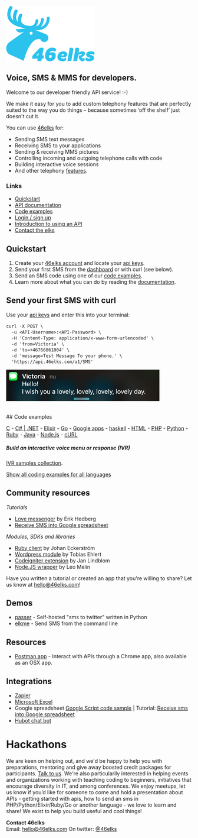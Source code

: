 ![46elks-logo](assets/logo-240x150.png)

## Voice, SMS & MMS for developers.

Welcome to our developer friendly API service! :-)

We make it easy for you to add custom telephony features that are perfectly suited to the way you do things – because sometimes ‘off the shelf’ just doesn't cut it.

You can use [46elks](https://www.46elks.com) for:

* Sending SMS text messages
* Receiving SMS to your applications
* Sending & receiving MMS pictures
* Controlling incoming and outgoing telephone calls with code
* Building interactive voice sessions
* And other telephony [features](https://www.46elks.com/features).


### Links

  * [Quickstart](#quickstart)
  * [API documentation](https://www.46elks.com/api-docs#introduction)
  * [Code examples](#code-examples)
  * [Login / sign up](https://dashboard.46elks.com/)
  * [Introduction to using an API](https://zapier.com/learn/apis/) 
  * [Contact the elks](46elks.com/help#contact)

## Quickstart

1. Create your [46elks account](https://www.46elks.com/create-account) and locate your [api keys](https://dashboard.46elks.com/).
2. Send your first SMS from the [dashboard](https://dashboard.46elks.com/) or with curl (see below).
3. Send an SMS code using one of our [code examples](https://github.com/46elks/46elks-getting-started/tree/master/code-examples).
4. Learn more about what you can do by reading the [documentation](https://46elks.com/docs).


## Send your first SMS with curl

Use your [api keys](https://dashboard.46elks.com) and enter this into your terminal:

```
curl -X POST \
  -u <API-Username>:<API-Password> \
  -H 'Content-Type: application/x-www-form-urlencoded' \
  -d 'from=Victoria' \
  -d 'to=+46766861004' \
  -d 'message=Test Message To your phone.' \
  'https://api.46elks.com/a1/SMS' 
``` 

![sms-on-mobile-phone](assets/sms-iphone-hello-416x85.png)


<br>
## Code examples

[C](code-examples/c) -
[C# | .NET](https://github.com/46elks/46elks-getting-started/tree/master/code-examples/c-sharp) -
[Elixir](https://github.com/46elks/46elks-getting-started/blob/master/code-examples/Elixir) -
[Go](https://github.com/46elks/46elks-getting-started/blob/master/code-examples/Go) -
[Google apps](https://github.com/46elks/46elks-getting-started/blob/master/code-examples/Google%20apps%20script) -
[haskell](https://github.com/46elks/46elks-getting-started/blob/master/code-examples/haskell) -
[HTML](https://github.com/46elks/46elks-getting-started/blob/master/code-examples/HTML) -
[PHP](https://github.com/46elks/46elks-getting-started/blob/master/code-examples/PHP) -
[Python](https://github.com/46elks/46elks-getting-started/blob/master/code-examples/Python) -
[Ruby](https://github.com/46elks/46elks-getting-started/blob/master/code-examples/Ruby) -
[Java]( https://github.com/46elks/46elks-getting-started/tree/master/code-examples/Java) -
[Node.js](https://github.com/46elks/46elks-getting-started/tree/master/code-examples/Node) -
[cURL](https://github.com/46elks/46elks-getting-started/tree/master/code-examples/cURL)

##### Build an interactive voice menu or response (IVR)

[IVR samples collection](https://github.com/46elks/46elks-getting-started/tree/master/code-examples/Voice%20-%20IVR%20-%20interactive%20voice%20menues).

[Show all coding examples for all languages](https://github.com/46elks/46elks-getting-started/tree/master/code-examples)

## Community resources
*Tutorials*

* [Love messenger](https://github.com/gish/love-messenger) by Erik Hedberg
* [Receive SMS into Google spreadsheet](https://medium.com/@46elks/receive-sms-into-google-spreadsheet-435b51393493#.9ku01h462)

*Modules, SDKs and libraries*

* [Ruby client](https://github.com/jage/elk) by Johan Eckerström
* [Wordpress module](https://github.com/tobiasehlert/WP-SMS-46elks) by Tobias Ehlert
* [Codeigniter extension](https://github.com/nyfagel/codeigniter-46elks) by Jan Lindblom
* [Node.JS wrapper](https://github.com/leomelin/fortysix-elks) by Leo Melin

Have you written a tutorial or created an app that you're willing to share?
Let us know at hello@46elks.com!

## Demos
* [passer](https://github.com/46elks/passer) - Self-hosted "sms to twitter" written in Python
* [elkme](https://github.com/46elks/elkme) - Send SMS from the command line

## Resources
* [Postman app](https://www.getpostman.com/) - Interact with APIs through a Chrome app, also available as an OSX app.
  
## Integrations
  * [Zapier](https://zapier.com/zapbook/46elks/)
  * [Microsoft Excel](https://excel.46elks.com/)
  * Google spreadsheet [Google Script code sample](https://github.com/46elks/SMStoGoogleSheets) | Tutorial: [Receive sms into Google spreadsheet](https://medium.com/@46elks/receive-sms-into-google-spreadsheet-435b51393493#.iu690j86w)
  * [Hubot chat bot](https://github.com/github/hubot-scripts/blob/master/src/scripts/46elks.coffee)

# Hackathons
  We are keen on helping out, and we'd be happy to help you with preparations, mentoring and give away boosted credit packages for participants. [Talk to us](mailto:hello@46elks.com). We're also particularily interested in helping events and organizations working with teaching coding to beginners, initiatives that encourage diversity in IT, and among conferences. We enjoy meetups, let us know if you’d like for someone to come and hold a presentation about APIs - getting started with apis, how to send an sms in PHP/Python/Elixir/Ruby/Go or another language - we love to learn and share!  We exist to help you build useful and cool things!

**Contact 46elks**  
Email: hello@46elks.com
On twitter: [@46elks](https://twitter.com/46elks)  
